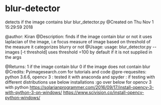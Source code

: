 # blur-detector
detects if the image contains blur
blur_detector.py
@Created on Thu Nov  1 15:29:59 2018

@author: Kiran
@Description: finds if the image contain blur or not
            it uses laplacian of the image, i.e focus measure of image
            based on threshold of the measure it categorizes blurry or not
@Usage: usage: blur_detector.py --images <valid image path> [-t threshold]
    uses threshold =100 by default if it is not supplied in the args

@Returns: 1 if the image contain blur
         0 if the image does not contain blur
@Credits: Pyimagesearch.com for tutorials and code
@pre-requesites: python 3.6.6, opencv 3
        : tested it with anaconda and spyder
        : if testing with different distributions use below installations
        :go over below for opencv 3 with python
        https://solarianprogrammer.com/2016/09/17/install-opencv-3-with-python-3-on-windows/
        https://www.scivision.co/install-opencv-python-windows/
